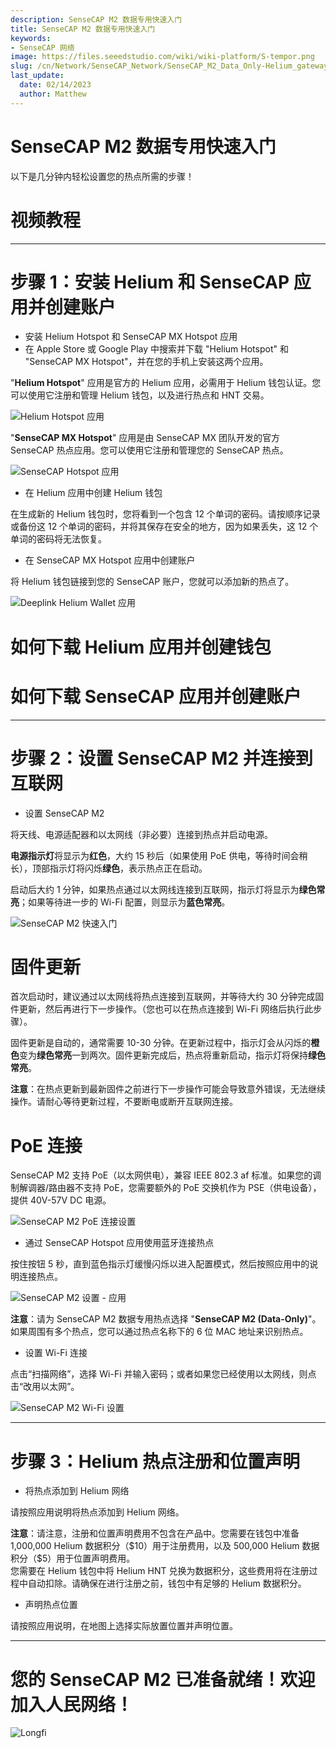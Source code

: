 ```yaml
---
description: SenseCAP M2 数据专用快速入门
title: SenseCAP M2 数据专用快速入门
keywords:
- SenseCAP 网络
image: https://files.seeedstudio.com/wiki/wiki-platform/S-tempor.png
slug: /cn/Network/SenseCAP_Network/SenseCAP_M2_Data_Only-Helium_gateway/SenseCAP_M2_Data_Only_Quick_Start
last_update:
  date: 02/14/2023
  author: Matthew
---
```


SenseCAP M2 数据专用快速入门
==========================

以下是几分钟内轻松设置您的热点所需的步骤！

**视频教程**
=============

* * *

**步骤 1：安装 Helium 和 SenseCAP 应用并创建账户**
===================================================

*   安装 Helium Hotspot 和 SenseCAP MX Hotspot 应用  
*   在 Apple Store 或 Google Play 中搜索并下载 "Helium Hotspot" 和 "SenseCAP MX Hotspot"，并在您的手机上安装这两个应用。

"**Helium Hotspot**" 应用是官方的 Helium 应用，必需用于 Helium 钱包认证。您可以使用它注册和管理 Helium 钱包，以及进行热点和 HNT 交易。

![Helium Hotspot 应用](https://www.sensecapmx.com/wp-content/uploads/2022/07/helium-app-logos-1.webp)

"**SenseCAP MX Hotspot**" 应用是由 SenseCAP MX 团队开发的官方 SenseCAP 热点应用。您可以使用它注册和管理您的 SenseCAP 热点。

![SenseCAP Hotspot 应用](https://www.sensecapmx.com/wp-content/uploads/2022/07/SenseCAP-Hotspot-App.png)

*   在 Helium 应用中创建 Helium 钱包  

在生成新的 Helium 钱包时，您将看到一个包含 12 个单词的密码。请按顺序记录或备份这 12 个单词的密码，并将其保存在安全的地方，因为如果丢失，这 12 个单词的密码将无法恢复。

*   在 SenseCAP MX Hotspot 应用中创建账户  

将 Helium 钱包链接到您的 SenseCAP 账户，您就可以添加新的热点了。

![Deeplink Helium Wallet 应用](https://www.sensecapmx.com/wp-content/uploads/2022/07/deeplink-1.png)

**如何下载 Helium 应用并创建钱包**
===================================

**如何下载 SenseCAP 应用并创建账户**
====================================

* * *

**步骤 2：设置 SenseCAP M2 并连接到互联网**
==========================================

*   设置 SenseCAP M2  

将天线、电源适配器和以太网线（非必要）连接到热点并启动电源。

**电源指示灯**将显示为**红色**，大约 15 秒后（如果使用 PoE 供电，等待时间会稍长），顶部指示灯将闪烁**绿色**，表示热点正在启动。

启动后大约 1 分钟，如果热点通过以太网线连接到互联网，指示灯将显示为**绿色常亮**；如果等待进一步的 Wi-Fi 配置，则显示为**蓝色常亮**。

![SenseCAP M2 快速入门](https://www.sensecapmx.com/wp-content/uploads/2022/07/m2-1.png)

**固件更新**
=============

首次启动时，建议通过以太网线将热点连接到互联网，并等待大约 30 分钟完成固件更新，然后再进行下一步操作。（您也可以在热点连接到 Wi-Fi 网络后执行此步骤）。

固件更新是自动的，通常需要 10-30 分钟。在更新过程中，指示灯会从闪烁的**橙色**变为**绿色常亮**一到两次。固件更新完成后，热点将重新启动，指示灯将保持**绿色常亮**。

**注意**：在热点更新到最新固件之前进行下一步操作可能会导致意外错误，无法继续操作。请耐心等待更新过程，不要断电或断开互联网连接。

**PoE 连接**
============

SenseCAP M2 支持 PoE（以太网供电），兼容 IEEE 802.3 af 标准。如果您的调制解调器/路由器不支持 PoE，您需要额外的 PoE 交换机作为 PSE（供电设备），提供 40V-57V DC 电源。

![SenseCAP M2 PoE 连接设置](https://www.sensecapmx.com/wp-content/uploads/2022/07/m2-poe.png)

*   通过 SenseCAP Hotspot 应用使用蓝牙连接热点  

按住按钮 5 秒，直到蓝色指示灯缓慢闪烁以进入配置模式，然后按照应用中的说明连接热点。

![SenseCAP M2 设置 - 应用](https://www.sensecapmx.com/wp-content/uploads/2022/07/m2-setup-app-scaled.jpg)

**注意**：请为 SenseCAP M2 数据专用热点选择 "**SenseCAP M2 (Data-Only)**"。如果周围有多个热点，您可以通过热点名称下的 6 位 MAC 地址来识别热点。

*   设置 Wi-Fi 连接  

点击“扫描网络”，选择 Wi-Fi 并输入密码；或者如果您已经使用以太网线，则点击“改用以太网”。

![SenseCAP M2 Wi-Fi 设置](https://www.sensecapmx.com/wp-content/uploads/2022/07/wifi.png)

* * *

**步骤 3：Helium 热点注册和位置声明**
======================================

*   将热点添加到 Helium 网络  

请按照应用说明将热点添加到 Helium 网络。

**注意**：请注意，注册和位置声明费用不包含在产品中。您需要在钱包中准备 1,000,000 Helium 数据积分（\$10）用于注册费用，以及 500,000 Helium 数据积分（\$5）用于位置声明费用。  
您需要在 Helium 钱包中将 Helium HNT 兑换为数据积分，这些费用将在注册过程中自动扣除。请确保在进行注册之前，钱包中有足够的 Helium 数据积分。

*   声明热点位置  

请按照应用说明，在地图上选择实际放置位置并声明位置。

* * *

**您的 SenseCAP M2 已准备就绪！欢迎加入人民网络！**
=======================================================

![Longfi](https://www.sensecapmx.com/wp-content/uploads/2022/06/longfi.webp)